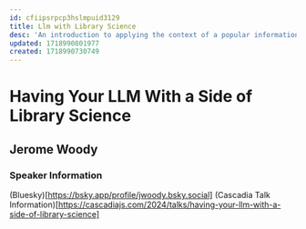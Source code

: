```yaml
---
id: cfiipsrpcp3hslmpuid3129
title: Llm with Library Science
desc: 'An introduction to applying the context of a popular information-based process model (the "Big 6") into LLM chatbots via prompting to improve output quality and activate shallow reflections.'
updated: 1718990801977
created: 1718990730749
---
```

# Having Your LLM With a Side of Library Science
## Jerome Woody
 
### Speaker Information
(Bluesky)[https://bsky.app/profile/jwoody.bsky.social]
(Cascadia Talk Information)[https://cascadiajs.com/2024/talks/having-your-llm-with-a-side-of-library-science]